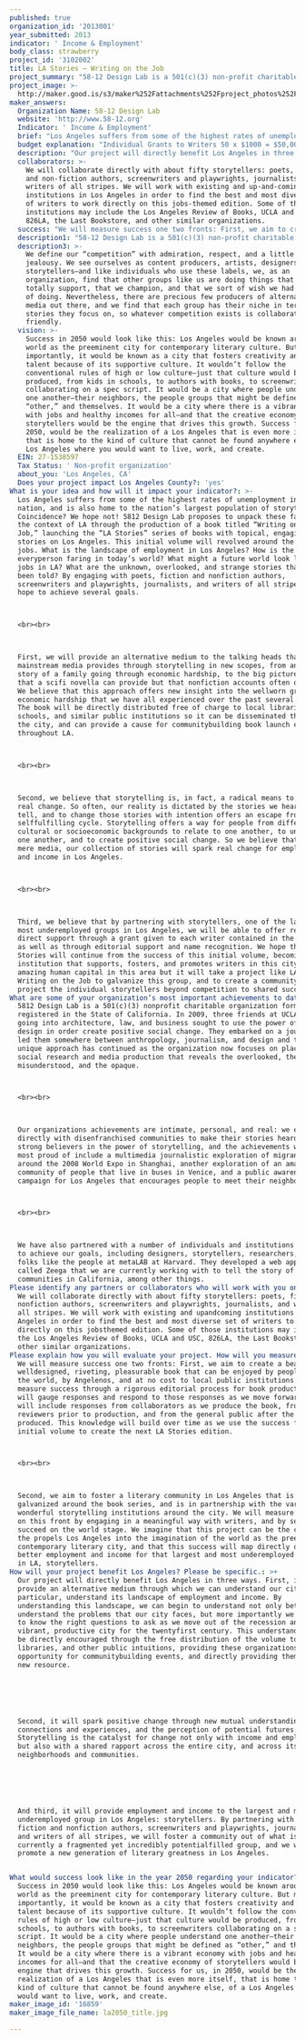 ```yaml
---
published: true
organization_id: '2013001'
year_submitted: 2013
indicator: ' Income & Employment'
body_class: strawberry
project_id: '3102002'
title: LA Stories — Writing on the Job
project_summary: "58-12 Design Lab is a 501(c)(3) non-profit charitable organization formed and registered in the State of California. In 2009, three friends at UCLA who were going into architecture, law, and business sought to use the power of good design in order create positive social change. They embarked on a journey that led them somewhere between anthropology, journalism, and design and this unique approach has continued as the organization now focuses on place-based, social research and media production that reveals the overlooked, the misunderstood, and the opaque.\r\n<br><br>\r\nOur organizations achievements are intimate, personal, and real: we engage directly with disenfranchised communities to make their stories heard. We are strong believers in the power of storytelling, and the achievements we are most proud of include a multi-media journalistic exploration of migrant workers around the 2008 World Expo in Shanghai, another exploration of an amazing community of people that live in buses in Venice, and a public awareness campaign for Los Angeles that encourages people to meet their neighbors.\r\n<br><br>\r\nWe have also partnered with a number of individuals and institutions in order to achieve our goals, including designers, storytellers, researchers, and cool folks like the people at metaLAB at Harvard. They developed a web application called Zeega that we are currently working with to tell the story of Hmong communities in California, among other things."
project_image: >-
  http://maker.good.is/s3/maker%252Fattachments%252Fproject_photos%252Fimages%252F16859%252Fdisplay%252Fla2050_title.jpg=c570x385
maker_answers:
  Organization Name: 58-12 Design Lab
  website: 'http://www.58-12.org'
  Indicator: ' Income & Employment'
  brief: "Los Angeles suffers from some of the highest rates of unemployment in the nation, and is also home to the nation’s largest population of storytellers. Coincidence? We hope not! 58-12 Design Lab proposes to unpack these facts in the context of LA through the production of a book titled “Writing on the Job,” launching the “LA Stories” series of books with topical, engaging stories on Los Angeles. This initial volume will revolved around the theme of jobs. What is the landscape of employment in Los Angeles? How is the everyperson faring in today’s world? What might a future world look like for jobs in LA? What are the unknown, overlooked, and strange stories that haven’t been told? By engaging with poets, fiction and non-fiction authors, screenwriters and playwrights, journalists, and writers of all stripes, we hope to achieve several goals.\r\n<br><br>\r\nFirst, we will provide an alternative medium to the talking heads that the mainstream media provides through storytelling in new scopes, from an intimate story of a family going through economic hardship, to the big picture vision that a sci-fi novella can provide but that non-fiction accounts often overlook. We believe that this approach offers new insight into the well-worn ground of economic hardship that we have all experienced over the past several years. The book will be directly distributed free of charge to local libraries, schools, and similar public institutions so it can be disseminated throughout the city, and can provide a cause for community-building book launch events throughout LA.\r\n<br><br>\r\nSecond, we believe that storytelling is, in fact, a radical means to create real change. So often, our reality is dictated by the stories we hear and tell, and to change those stories with intention offers an escape from this self-fulfilling cycle. Storytelling offers a way for people from different cultural or socio-economic backgrounds to relate to one another, to understand one another, and to create positive social change. So we believe that beyond mere media, our collection of stories will spark real change for employment and income in Los Angeles.\r\n<br><br>\r\nThird, we believe that by partnering with storytellers, one of the largest and most underemployed groups in Los Angeles, we will be able to offer real and direct support through a grant given to each writer contained in the volume, as well as through editorial support and name recognition. We hope that LA Stories will continue from the success of this initial volume, becoming an LA institution that supports, fosters, and promotes writers in this city. LA has amazing human capital in this area but it will take a project like LA Stories: Writing on the Job to galvanize this group, and to create a community that can project the individual storytellers beyond competition to shared success."
  budget explanation: "Individual Grants to Writers 50 x $1000 = $50,000\r\nNon-career Editorial 30% FTE = $16,934\r\nNon-career Design per Project = $4,689\r\nPrint-on-Demand Setup Costs = $177\r\nPrinting Costs @ $6.90 x 3,000 copies = $20,700\r\nMailing Costs @ $2.50 x 3,000 copies = $7,500\r\nTOTAL: $100,000\r\n"
  description: "Our project will directly benefit Los Angeles in three ways. First, it will provide an alternative medium through which we can understand our city and, in particular, understand its landscape of employment and income. By understanding this landscape, we can begin to understand not only better understand the problems that our city faces, but more importantly we can begin to know the right questions to ask as we move out of the recession and into a vibrant, productive city for the twenty-first century. This understanding will be directly encouraged through the free distribution of the volume to schools, libraries, and other public intuitions, providing these organizations an opportunity for community-building events, and directly providing them with a new resource.\r\n\r\nSecond, it will spark positive change through new mutual understanding, shared connections and experiences, and the perception of potential futures. Storytelling is the catalyst for change not only with income and employment, but also with a shared rapport across the entire city, and across its many neighborhoods and communities.\r\n\r\nAnd third, it will provide employment and income to the largest and most underemployed group in Los Angeles: storytellers. By partnering with poets, fiction and non-fiction authors, screenwriters and playwrights, journalists, and writers of all stripes, we will foster a community out of what is currently a fragmented yet incredibly potential-filled group, and we will promote a new generation of literary greatness in Los Angeles.\r\n"
  collaborators: >-
    We will collaborate directly with about fifty storytellers: poets, fiction
    and non-fiction authors, screenwriters and playwrights, journalists, and
    writers of all stripes. We will work with existing and up-and-coming
    institutions in Los Angeles in order to find the best and most diverse set
    of writers to work directly on this jobs-themed edition. Some of those
    institutions may include the Los Angeles Review of Books, UCLA and USC,
    826LA, the Last Bookstore, and other similar organizations.
  success: "We will measure success one two fronts: First, we aim to create a beautiful, well-designed, riveting, pleasurable book that can be enjoyed by people around the world, by Angelenos, and at no cost to local public institutions. We will measure success through a rigorous editorial process for book production that will gauge responses and respond to those responses as we move forward. This will include responses from collaborators as we produce the book, from outside reviewers prior to production, and from the general public after the book is produced. This knowledge will build over time as we use the success from this initial volume to create the next LA Stories edition. \r\n<br><br>\r\nSecond, we aim to foster a literary community in Los Angeles that is galvanized around the book series, and is in partnership with the variety of wonderful storytelling institutions around the city. We will measure success on this front by engaging in a meaningful way with writers, and by seeing them succeed on the world stage. We imagine that this project can be the catalyst the propels Los Angeles into the imagination of the world as the preeminent contemporary literary city, and that this success will map directly onto better employment and income for that largest and most underemployed job group in LA, storytellers."
  description1: "58-12 Design Lab is a 501(c)(3) non-profit charitable organization formed and registered in the State of California. In 2009, three friends at UCLA who were going into architecture, law, and business sought to use the power of good design in order create positive social change. They embarked on a journey that led them somewhere between anthropology, journalism, and design and this unique approach has continued as the organization now focuses on place-based, social research and media production that reveals the overlooked, the misunderstood, and the opaque.\r\n<br><br>\r\nOur organizations achievements are intimate, personal, and real: we engage directly with disenfranchised communities to make their stories heard. We are strong believers in the power of storytelling, and the achievements we are most proud of include a multi-media journalistic exploration of migrant workers around the 2008 World Expo in Shanghai, another exploration of an amazing community of people that live in buses in Venice, and a public awareness campaign for Los Angeles that encourages people to meet their neighbors.\r\n<br><br>\r\nWe have also partnered with a number of individuals and institutions in order to achieve our goals, including designers, storytellers, researchers, and cool folks like the people at metaLAB at Harvard. They developed a web application called Zeega that we are currently working with to tell the story of Hmong communities in California, among other things."
  description3: >-
    We define our “competition” with admiration, respect, and a little bit of
    jealousy. We see ourselves as content producers, artists, designers, and
    storytellers—and like individuals who use these labels, we, as an
    organization, find that other groups like us are doing things that we
    totally support, that we champion, and that we sort of wish we had thought
    of doing. Nevertheless, there are precious few producers of alternative
    media out there, and we find that each group has their niche in terms of the
    stories they focus on, so whatever competition exists is collaborative and
    friendly.
  vision: >-
    Success in 2050 would look like this: Los Angeles would be known around the
    world as the preeminent city for contemporary literary culture. But more
    importantly, it would be known as a city that fosters creativity and keeps
    talent because of its supportive culture. It wouldn’t follow the
    conventional rules of high or low culture—just that culture would be
    produced, from kids in schools, to authors with books, to screenwriters
    collaborating on a spec script. It would be a city where people understand
    one another—their neighbors, the people groups that might be defined as
    “other,” and themselves. It would be a city where there is a vibrant economy
    with jobs and healthy incomes for all—and that the creative economy of
    storytellers would be the engine that drives this growth. Success for us, in
    2050, would be the realization of a Los Angeles that is even more itself,
    that is home to the kind of culture that cannot be found anywhere else, of a
    Los Angeles where you would want to live, work, and create.
  EIN: 27-1538597
  Tax Status: ' Non-profit organization'
  about_you: 'Los Angeles, CA'
  Does your project impact Los Angeles County?: 'yes'
What is your idea and how will it impact your indicator?: >-
  Los Angeles suffers from some of the highest rates of unemployment in the
  nation, and is also home to the nation’s largest population of storytellers.
  Coincidence? We hope not! 5812 Design Lab proposes to unpack these facts in
  the context of LA through the production of a book titled “Writing on the
  Job,” launching the “LA Stories” series of books with topical, engaging
  stories on Los Angeles. This initial volume will revolved around the theme of
  jobs. What is the landscape of employment in Los Angeles? How is the
  everyperson faring in today’s world? What might a future world look like for
  jobs in LA? What are the unknown, overlooked, and strange stories that haven’t
  been told? By engaging with poets, fiction and nonfiction authors,
  screenwriters and playwrights, journalists, and writers of all stripes, we
  hope to achieve several goals.



  <br><br>



  First, we will provide an alternative medium to the talking heads that the
  mainstream media provides through storytelling in new scopes, from an intimate
  story of a family going through economic hardship, to the big picture vision
  that a scifi novella can provide but that nonfiction accounts often overlook.
  We believe that this approach offers new insight into the wellworn ground of
  economic hardship that we have all experienced over the past several years.
  The book will be directly distributed free of charge to local libraries,
  schools, and similar public institutions so it can be disseminated throughout
  the city, and can provide a cause for communitybuilding book launch events
  throughout LA.



  <br><br>



  Second, we believe that storytelling is, in fact, a radical means to create
  real change. So often, our reality is dictated by the stories we hear and
  tell, and to change those stories with intention offers an escape from this
  selffulfilling cycle. Storytelling offers a way for people from different
  cultural or socioeconomic backgrounds to relate to one another, to understand
  one another, and to create positive social change. So we believe that beyond
  mere media, our collection of stories will spark real change for employment
  and income in Los Angeles.



  <br><br>



  Third, we believe that by partnering with storytellers, one of the largest and
  most underemployed groups in Los Angeles, we will be able to offer real and
  direct support through a grant given to each writer contained in the volume,
  as well as through editorial support and name recognition. We hope that LA
  Stories will continue from the success of this initial volume, becoming an LA
  institution that supports, fosters, and promotes writers in this city. LA has
  amazing human capital in this area but it will take a project like LA Stories:
  Writing on the Job to galvanize this group, and to create a community that can
  project the individual storytellers beyond competition to shared success.
What are some of your organization’s most important achievements to date?: >-
  5812 Design Lab is a 501(c)(3) nonprofit charitable organization formed and
  registered in the State of California. In 2009, three friends at UCLA who were
  going into architecture, law, and business sought to use the power of good
  design in order create positive social change. They embarked on a journey that
  led them somewhere between anthropology, journalism, and design and this
  unique approach has continued as the organization now focuses on placebased,
  social research and media production that reveals the overlooked, the
  misunderstood, and the opaque.



  <br><br>



  Our organizations achievements are intimate, personal, and real: we engage
  directly with disenfranchised communities to make their stories heard. We are
  strong believers in the power of storytelling, and the achievements we are
  most proud of include a multimedia journalistic exploration of migrant workers
  around the 2008 World Expo in Shanghai, another exploration of an amazing
  community of people that live in buses in Venice, and a public awareness
  campaign for Los Angeles that encourages people to meet their neighbors.



  <br><br>



  We have also partnered with a number of individuals and institutions in order
  to achieve our goals, including designers, storytellers, researchers, and cool
  folks like the people at metaLAB at Harvard. They developed a web application
  called Zeega that we are currently working with to tell the story of Hmong
  communities in California, among other things.
Please identify any partners or collaborators who will work with you on this project.: >-
  We will collaborate directly with about fifty storytellers: poets, fiction and
  nonfiction authors, screenwriters and playwrights, journalists, and writers of
  all stripes. We will work with existing and upandcoming institutions in Los
  Angeles in order to find the best and most diverse set of writers to work
  directly on this jobsthemed edition. Some of those institutions may include
  the Los Angeles Review of Books, UCLA and USC, 826LA, the Last Bookstore, and
  other similar organizations.
Please explain how you will evaluate your project. How will you measure success?: >-
  We will measure success one two fronts: First, we aim to create a beautiful,
  welldesigned, riveting, pleasurable book that can be enjoyed by people around
  the world, by Angelenos, and at no cost to local public institutions. We will
  measure success through a rigorous editorial process for book production that
  will gauge responses and respond to those responses as we move forward. This
  will include responses from collaborators as we produce the book, from outside
  reviewers prior to production, and from the general public after the book is
  produced. This knowledge will build over time as we use the success from this
  initial volume to create the next LA Stories edition. 



  <br><br>



  Second, we aim to foster a literary community in Los Angeles that is
  galvanized around the book series, and is in partnership with the variety of
  wonderful storytelling institutions around the city. We will measure success
  on this front by engaging in a meaningful way with writers, and by seeing them
  succeed on the world stage. We imagine that this project can be the catalyst
  the propels Los Angeles into the imagination of the world as the preeminent
  contemporary literary city, and that this success will map directly onto
  better employment and income for that largest and most underemployed job group
  in LA, storytellers.
How will your project benefit Los Angeles? Please be specific.: >+
  Our project will directly benefit Los Angeles in three ways. First, it will
  provide an alternative medium through which we can understand our city and, in
  particular, understand its landscape of employment and income. By
  understanding this landscape, we can begin to understand not only better
  understand the problems that our city faces, but more importantly we can begin
  to know the right questions to ask as we move out of the recession and into a
  vibrant, productive city for the twentyfirst century. This understanding will
  be directly encouraged through the free distribution of the volume to schools,
  libraries, and other public intuitions, providing these organizations an
  opportunity for communitybuilding events, and directly providing them with a
  new resource.






  Second, it will spark positive change through new mutual understanding, shared
  connections and experiences, and the perception of potential futures.
  Storytelling is the catalyst for change not only with income and employment,
  but also with a shared rapport across the entire city, and across its many
  neighborhoods and communities.






  And third, it will provide employment and income to the largest and most
  underemployed group in Los Angeles: storytellers. By partnering with poets,
  fiction and nonfiction authors, screenwriters and playwrights, journalists,
  and writers of all stripes, we will foster a community out of what is
  currently a fragmented yet incredibly potentialfilled group, and we will
  promote a new generation of literary greatness in Los Angeles.


What would success look like in the year 2050 regarding your indicator?: >-
  Success in 2050 would look like this: Los Angeles would be known around the
  world as the preeminent city for contemporary literary culture. But more
  importantly, it would be known as a city that fosters creativity and keeps
  talent because of its supportive culture. It wouldn’t follow the conventional
  rules of high or low culture—just that culture would be produced, from kids in
  schools, to authors with books, to screenwriters collaborating on a spec
  script. It would be a city where people understand one another—their
  neighbors, the people groups that might be defined as “other,” and themselves.
  It would be a city where there is a vibrant economy with jobs and healthy
  incomes for all—and that the creative economy of storytellers would be the
  engine that drives this growth. Success for us, in 2050, would be the
  realization of a Los Angeles that is even more itself, that is home to the
  kind of culture that cannot be found anywhere else, of a Los Angeles where you
  would want to live, work, and create.
maker_image_id: '16859'
maker_image_file_name: la2050_title.jpg

---
```


